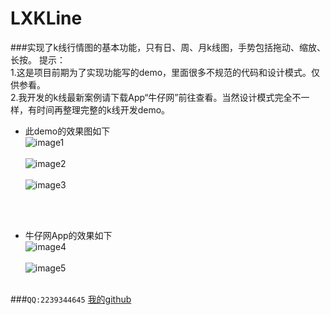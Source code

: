 # LXKLine
###实现了k线行情图的基本功能，只有日、周、月k线图，手势包括拖动、缩放、长按。
提示：<br>1.这是项目前期为了实现功能写的demo，里面很多不规范的代码和设计模式。仅供参看。<br>
2.我开发的k线最新案例请下载App“牛仔网”前往查看。当然设计模式完全不一样，有时间再整理完整的k线开发demo。<br>

* 此demo的效果图如下<br>
![image1](https://github.com/SoftProgramLX/LXKLine/blob/master/LXKLine/File/screen1.png)<br><br>
![image2](https://github.com/SoftProgramLX/LXKLine/blob/master/LXKLine/File/screen2.png)<br><br>
![image3](https://github.com/SoftProgramLX/LXKLine/blob/master/LXKLine/File/screen3.png)<br><br>
<br>

* 牛仔网App的效果如下<br>
![image4](https://github.com/SoftProgramLX/LXKLine/blob/master/LXKLine/File/imag1.png)<br><br>
![image5](https://github.com/SoftProgramLX/LXKLine/blob/master/LXKLine/File/image2.png)<br><br>


###`QQ:2239344645`    [我的github](https://github.com/SoftProgramLX?tab=repositories)
